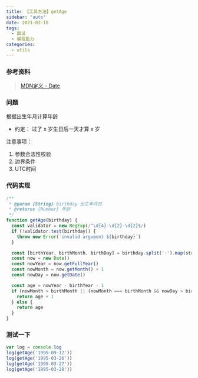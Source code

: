 ```yaml
---
title: 【工具方法】getAge
sidebar: "auto"
date: 2021-03-10
tags:
  - 面试
  - 编程能力
categories:
  - utils
---
```


### 参考资料

> [MDN定义 - Date](https://developer.mozilla.org/zh-CN/docs/Web/JavaScript/Reference/Global_Objects/Date)

### 问题

根据出生年月计算年龄

+ 约定： 过了 x 岁生日后一天才算 x 岁

注意事项：

1. 参数合法性校验
2. 边界条件
3. UTC时间

### 代码实现

```js
/**
 * @param {String} birthday 出生年月日
 * @returns {Number} 年龄
 */
function getAge(birthday) {
  const validator = new RegExp(/^\d{4}-\d{2}-\d{2}$/)
  if (!validator.test(birthday)) {
    throw new Error(`invalid argument ${birthday}`)
  }

  const [birthYear, birthMonth, birthDay] = birthday.split('-').map(str => Number(str))
  const now = new Date()
  const nowYear = now.getFullYear()
  const nowMonth = now.getMonth() + 1
  const nowDay = now.getDate()

  const age = nowYear - birthYear - 1
  if (nowMonth > birthMonth || (nowMonth === birthMonth && nowDay > birthDay)) {
    return age + 1
  } else {
    return age
  }
}
```

### 测试一下

```js
var log = console.log
log(getAge('1995-09-12'))
log(getAge('1995-03-26'))
log(getAge('1995-03-27'))
log(getAge('1995-03-28'))
```
